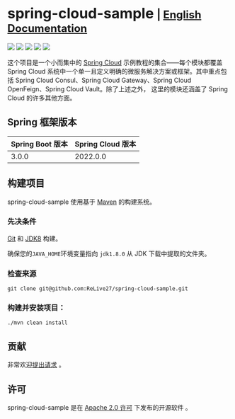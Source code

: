 # <font size="6p">spring-cloud-sample</font> <font size="5p">  | [English Documentation](README_EN.md)</font>

<p align="left">
	<a href="https://github.com/ReLive27/spring-cloud-sample/stargazers"><img src="https://img.shields.io/github/stars/ReLive27/spring-cloud-sample?style=flat-square&logo=GitHub"></a>
	<a href="https://github.com/ReLive27/spring-cloud-sample/network/members"><img src="https://img.shields.io/github/forks/ReLive27/spring-cloud-sample?style=flat-square&logo=GitHub"></a>
	<a href="https://github.com/ReLive27/spring-cloud-sample/watchers"><img src="https://img.shields.io/github/watchers/ReLive27/spring-cloud-sample?style=flat-square&logo=GitHub"></a>
	<a href="https://github.com/ReLive27/spring-cloud-sample/issues"><img src="https://img.shields.io/github/issues/ReLive27/spring-cloud-sample.svg?style=flat-square&logo=GitHub"></a>
	<a href="https://github.com/ReLive27/spring-cloud-sample/blob/main/LICENSE"><img src="https://img.shields.io/github/license/ReLive27/spring-cloud-sample.svg?style=flat-square"></a>
</p>

这个项目是一个小而集中的 [Spring Cloud](https://spring.io/projects/spring-cloud) 示例教程的集合——每个模块都覆盖 Spring Cloud
系统中一个单一且定义明确的微服务解决方案或框架。其中重点包括 Spring Cloud Consul、Spring Cloud Gateway、Spring Cloud OpenFeign、Spring Cloud
Vault。除了上述之外， 这里的模块还涵盖了 Spring Cloud 的许多其他方面。

## Spring 框架版本

| Spring Boot 版本  | Spring Cloud 版本  | 
| ---------------- | ----------------- |
| 3.0.0          | 2022.0.0         | 

## 构建项目

spring-cloud-sample 使用基于 [Maven](https://maven.apache.org/) 的构建系统。

### 先决条件

[Git](https://help.github.com/set-up-git-redirect) 和 [JDK8](https://www.oracle.com/technetwork/java/javase/downloads)
构建。

确保您的`JAVA_HOME`环境变量指向 `jdk1.8.0` 从 JDK 下载中提取的文件夹。

### 检查来源

```
git clone git@github.com:ReLive27/spring-cloud-sample.git
```

### 构建并安装项目：

```
./mvn clean install
```

## 贡献

非常欢迎[提出请求](https://help.github.com/articles/creating-a-pull-request) 。

## 许可

spring-cloud-sample 是在 [Apache 2.0 许可](https://www.apache.org/licenses/LICENSE-2.0.html) 下发布的开源软件 。

